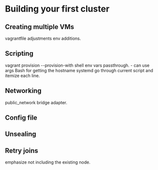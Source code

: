# Building your first cluster

## Creating multiple VMs
vagrantfile adjustments
env additions.

## Scripting
vagrant provision --provision-with shell
env vars passthrough. - can use args
Bash for getting the hostname
systemd
go through current script and itemize each line.

## Networking
public_network
bridge adapter.

## Config file

## Unsealing

## Retry joins
emphasize not including the existing node.
